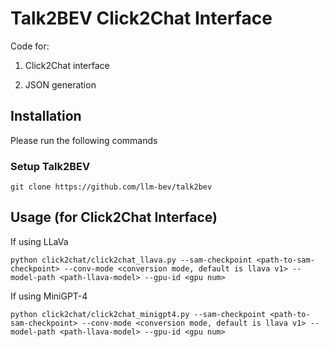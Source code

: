 # Talk2BEV Click2Chat Interface

Code for:

1. Click2Chat interface

2. JSON generation

## Installation
Please run the following commands
### Setup Talk2BEV

```
git clone https://github.com/llm-bev/talk2bev
```

## Usage (for Click2Chat Interface)
If using LLaVa
```
python click2chat/click2chat_llava.py --sam-checkpoint <path-to-sam-checkpoint> --conv-mode <conversion mode, default is llava v1> --model-path <path-llava-model> --gpu-id <gpu num>
```

If using MiniGPT-4
```
python click2chat/click2chat_minigpt4.py --sam-checkpoint <path-to-sam-checkpoint> --conv-mode <conversion mode, default is llava v1> --model-path <path-llava-model> --gpu-id <gpu num>
```
